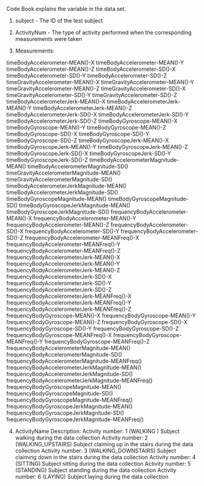 Code Book explains the variable in the data set.

1) subject - The ID of the test subject
2) ActivityNum - The type of activity performed when the corresponding measurements were taken

3) Measurements:

timeBodyAccelerometer-MEAN()-X
timeBodyAccelerometer-MEAN()-Y
timeBodyAccelerometer-MEAN()-Z
timeBodyAccelerometer-SD()-X
timeBodyAccelerometer-SD()-Y
timeBodyAccelerometer-SD()-Z
timeGravityAccelerometer-MEAN()-X
timeGravityAccelerometer-MEAN()-Y
timeGravityAccelerometer-MEAN()-Z
timeGravityAccelerometer-SD()-X
timeGravityAccelerometer-SD()-Y
timeGravityAccelerometer-SD()-Z
timeBodyAccelerometerJerk-MEAN()-X
timeBodyAccelerometerJerk-MEAN()-Y
timeBodyAccelerometerJerk-MEAN()-Z
timeBodyAccelerometerJerk-SD()-X
timeBodyAccelerometerJerk-SD()-Y
timeBodyAccelerometerJerk-SD()-Z
timeBodyGyroscope-MEAN()-X
timeBodyGyroscope-MEAN()-Y
timeBodyGyroscope-MEAN()-Z
timeBodyGyroscope-SD()-X
timeBodyGyroscope-SD()-Y
timeBodyGyroscope-SD()-Z
timeBodyGyroscopeJerk-MEAN()-X
timeBodyGyroscopeJerk-MEAN()-Y
timeBodyGyroscopeJerk-MEAN()-Z
timeBodyGyroscopeJerk-SD()-X
timeBodyGyroscopeJerk-SD()-Y
timeBodyGyroscopeJerk-SD()-Z
timeBodyAccelerometerMagnitude-MEAN()
timeBodyAccelerometerMagnitude-SD()
timeGravityAccelerometerMagnitude-MEAN()
timeGravityAccelerometerMagnitude-SD()
timeBodyAccelerometerJerkMagnitude-MEAN()
timeBodyAccelerometerJerkMagnitude-SD()
timeBodyGyroscopeMagnitude-MEAN()
timeBodyGyroscopeMagnitude-SD()
timeBodyGyroscopeJerkMagnitude-MEAN()
timeBodyGyroscopeJerkMagnitude-SD()
frequencyBodyAccelerometer-MEAN()-X
frequencyBodyAccelerometer-MEAN()-Y
frequencyBodyAccelerometer-MEAN()-Z
frequencyBodyAccelerometer-SD()-X
frequencyBodyAccelerometer-SD()-Y
frequencyBodyAccelerometer-SD()-Z
frequencyBodyAccelerometer-MEANFreq()-X
frequencyBodyAccelerometer-MEANFreq()-Y
frequencyBodyAccelerometer-MEANFreq()-Z
frequencyBodyAccelerometerJerk-MEAN()-X
frequencyBodyAccelerometerJerk-MEAN()-Y
frequencyBodyAccelerometerJerk-MEAN()-Z
frequencyBodyAccelerometerJerk-SD()-X
frequencyBodyAccelerometerJerk-SD()-Y
frequencyBodyAccelerometerJerk-SD()-Z
frequencyBodyAccelerometerJerk-MEANFreq()-X
frequencyBodyAccelerometerJerk-MEANFreq()-Y
frequencyBodyAccelerometerJerk-MEANFreq()-Z
frequencyBodyGyroscope-MEAN()-X
frequencyBodyGyroscope-MEAN()-Y
frequencyBodyGyroscope-MEAN()-Z
frequencyBodyGyroscope-SD()-X
frequencyBodyGyroscope-SD()-Y
frequencyBodyGyroscope-SD()-Z
frequencyBodyGyroscope-MEANFreq()-X
frequencyBodyGyroscope-MEANFreq()-Y
frequencyBodyGyroscope-MEANFreq()-Z
frequencyBodyAccelerometerMagnitude-MEAN()
frequencyBodyAccelerometerMagnitude-SD()
frequencyBodyAccelerometerMagnitude-MEANFreq()
frequencyBodyAccelerometerJerkMagnitude-MEAN()
frequencyBodyAccelerometerJerkMagnitude-SD()
frequencyBodyAccelerometerJerkMagnitude-MEANFreq()
frequencyBodyGyroscopeMagnitude-MEAN()
frequencyBodyGyroscopeMagnitude-SD()
frequencyBodyGyroscopeMagnitude-MEANFreq()
frequencyBodyGyroscopeJerkMagnitude-MEAN()
frequencyBodyGyroscopeJerkMagnitude-SD()
frequencyBodyGyroscopeJerkMagnitude-MEANFreq()

4) ActivityName Description:
Activity number: 1 (WALKING )
	Subject walking during the data collection
Activity number: 2 (WALKING_UPSTAIRS)
Subject claiming up in the stairs during the data collection
Activity number: 3 (WALKING_DOWNSTAIRS)
Subject claiming down in the stairs during the data collection
Activity number: 4 (SITTING)
Subject sitting during the data collection
Activity number: 5 (STANDING)
Subject standing during the data collection
Activity number: 6 (LAYING)
Subject laying during the data collection

